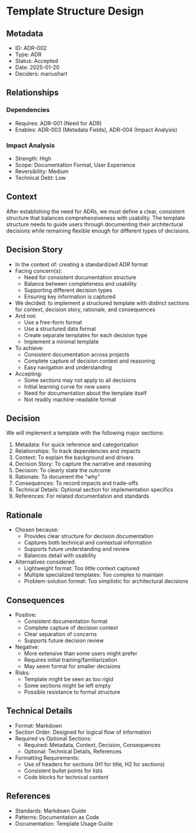 # Template Structure Design

## Metadata
- ID: ADR-002
- Type: ADR
- Status: Accepted
- Date: 2025-01-20
- Deciders: mariushart

## Relationships
### Dependencies
- Requires: ADR-001 (Need for ADR)
- Enables: ADR-003 (Metadata Fields), ADR-004 (Impact Analysis)

### Impact Analysis
- Strength: High
- Scope: Documentation Format, User Experience
- Reversibility: Medium
- Technical Debt: Low

## Context
After establishing the need for ADRs, we must define a clear, consistent structure that balances comprehensiveness with usability. The template structure needs to guide users through documenting their architectural decisions while remaining flexible enough for different types of decisions.

## Decision Story
- In the context of: creating a standardized ADR format
- Facing concern(s):
  - Need for consistent documentation structure
  - Balance between completeness and usability
  - Supporting different decision types
  - Ensuring key information is captured
- We decided: to implement a structured template with distinct sections for context, decision story, rationale, and consequences
- And not:
  - Use a free-form format
  - Use a structured data format
  - Create separate templates for each decision type
  - Implement a minimal template
- To achieve:
  - Consistent documentation across projects
  - Complete capture of decision context and reasoning
  - Easy navigation and understanding
- Accepting:
  - Some sections may not apply to all decisions
  - Initial learning curve for new users
  - Need for documentation about the template itself
  - Not readily machine-readable format

## Decision
We will implement a template with the following major sections:
1. Metadata: For quick reference and categorization
2. Relationships: To track dependencies and impacts
3. Context: To explain the background and drivers
4. Decision Story: To capture the narrative and reasoning
5. Decision: To clearly state the outcome
6. Rationale: To document the "why"
7. Consequences: To record impacts and trade-offs
8. Technical Details: Optional section for implementation specifics
9. References: For related documentation and standards

## Rationale
- Chosen because:
  - Provides clear structure for decision documentation
  - Captures both technical and contextual information
  - Supports future understanding and review
  - Balances detail with usability
- Alternatives considered:
  - Lightweight format: Too little context captured
  - Multiple specialized templates: Too complex to maintain
  - Problem-solution format: Too simplistic for architectural decisions

## Consequences
- Positive:
  - Consistent documentation format
  - Complete capture of decision context
  - Clear separation of concerns
  - Supports future decision review
- Negative:
  - More extensive than some users might prefer
  - Requires initial training/familiarization
  - May seem formal for smaller decisions
- Risks:
  - Template might be seen as too rigid
  - Some sections might be left empty
  - Possible resistance to formal structure

## Technical Details
- Format: Markdown
- Section Order: Designed for logical flow of information
- Required vs Optional Sections:
  - Required: Metadata, Context, Decision, Consequences
  - Optional: Technical Details, References
- Formatting Requirements:
  - Use of headers for sections (H1 for title, H2 for sections)
  - Consistent bullet points for lists
  - Code blocks for technical content

## References
- Standards: Markdown Guide
- Patterns: Documentation as Code
- Documentation: Template Usage Guide